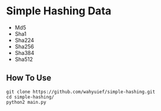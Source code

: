 # Simple Hashing Data
* Md5
* Sha1
* Sha224
* Sha256
* Sha384
* Sha512

## How To Use
>
```
git clone https://github.com/wahyuief/simple-hashing.git
cd simple-hashing/
python2 main.py
```
